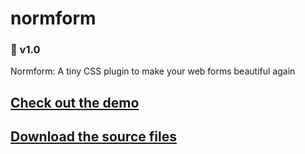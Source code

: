 # normform

### 📝 v1.0

Normform: A tiny CSS plugin to make your web forms beautiful again

## [Check out the demo](https://bradleytaunt.github.io/normform/)

## [Download the source files](https://bradleytaunt.github.io/normform/norform.zip)
